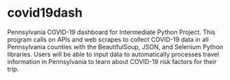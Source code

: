 # covid19dash
Pennsylvania COVID-19 dashboard for Intermediate Python Project. This program calls on APIs and web scrapes to collect COVID-19 data in all Pennsylvania counties with the BeautifulSoup, JSON, and Selenium Python libraries.
Users will be able to input data to automatically processes travel information in Pennsylvania to learn about COVID-19 risk factors for their trip.

